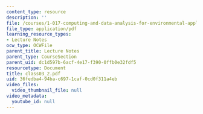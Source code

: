 ```yaml
---
content_type: resource
description: ''
file: /courses/1-017-computing-and-data-analysis-for-environmental-applications-fall-2003/36fedba494bac6971caf0cd0f311a4eb_class03_2.pdf
file_type: application/pdf
learning_resource_types:
- Lecture Notes
ocw_type: OCWFile
parent_title: Lecture Notes
parent_type: CourseSection
parent_uid: dc1d597b-6acf-4e17-f390-0ffb0e32fdf5
resourcetype: Document
title: class03_2.pdf
uid: 36fedba4-94ba-c697-1caf-0cd0f311a4eb
video_files:
  video_thumbnail_file: null
video_metadata:
  youtube_id: null
---
```


